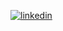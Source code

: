 [![linkedin](https://img.shields.io/badge/-@ath31st-313131?style=flat-square&labelColor=313131&logo=LinkedIn&logoColor=white&color=313131)](https://www.linkedin.com/in/ath31st/) </br>
<!--[![codewars](https://www.codewars.com/users/Val_Demar/badges/small)](https://www.codewars.com/users/Val_Demar)-->
